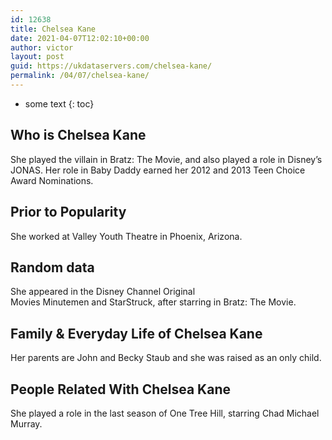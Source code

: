 ```yaml
---
id: 12638
title: Chelsea Kane
date: 2021-04-07T12:02:10+00:00
author: victor
layout: post
guid: https://ukdataservers.com/chelsea-kane/
permalink: /04/07/chelsea-kane/
---
```


* some text
{: toc}


## Who is Chelsea Kane



She played the villain in Bratz: The Movie, and also played a role in Disney&#8217;s JONAS. Her role in Baby Daddy earned her 2012 and 2013 Teen Choice Award Nominations.

                
                
                
## Prior to Popularity



She worked at Valley Youth Theatre in Phoenix, Arizona. 

                
                
                
## Random data



She appeared in the Disney Channel Original Movies Minutemen and StarStruck, after starring in Bratz: The Movie. 

                
                
                
## Family & Everyday Life of Chelsea Kane



Her parents are John and Becky Staub and she was raised as an only child. 

                
                
                
## People Related With Chelsea Kane



She played a role in the last season of One Tree Hill, starring Chad Michael Murray. 

                
              
            
          
          
          